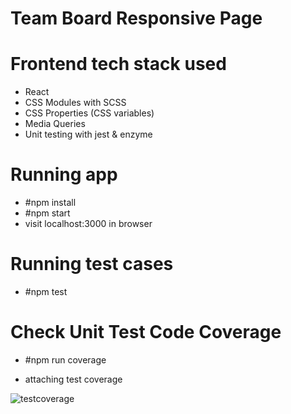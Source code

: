 # Team Board Responsive Page

# Frontend tech stack used
- React
- CSS Modules with SCSS
- CSS Properties (CSS variables)
- Media Queries
- Unit testing with jest & enzyme

# Running app
- #npm install
- #npm start
- visit localhost:3000 in browser

# Running test cases
- #npm test

# Check Unit Test Code Coverage
- #npm run coverage

- attaching test coverage

![testcoverage](https://user-images.githubusercontent.com/3436316/48676192-4b3aed00-eb89-11e8-82ad-914f23de4184.PNG)
